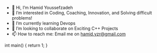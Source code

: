 - 👋 Hi, I’m Hamid Youssefzadeh
- 👀 I’m interested in Coding, Coaching, Innovation, and Solving difficult problems!
- 🌱 I’m currently learning Devops
- 💞️ I’m looking to collaborate on Exciting C++ Projects
- 📫 How to reach me: Email me on hamid.yzr@gmail.com

<!---
hamidyz/hamidyz is a ✨ special ✨ repository because its `README.md` (this file) appears on your GitHub profile.
You can click the Preview link to take a look at your changes.
--->
int main()
{
  return 1;
}
